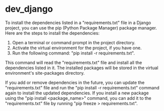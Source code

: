 # dev_django

To install the dependencies listed in a "requirements.txt" file in a Django project, you can use the pip (Python Package Manager) package manager. Here are the steps to install the dependencies:

1) Open a terminal or command prompt in the project directory.
2) Activate the virtual environment for the project, if you have one.
3) Run the following command: "pip install -r requirements.txt".

This command will read the "requirements.txt" file and install all the dependencies listed in it. The installed packages will be stored in the virtual environment's site-packages directory.

If you add or remove dependencies in the future, you can update the "requirements.txt" file and run the "pip install -r requirements.txt" command again to install the updated dependencies. If you install a new package using the "pip install <package_name>" command, you can add it to the "requirements.txt" file by running "pip freeze > requirements.txt".
